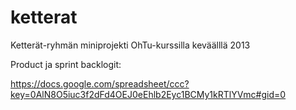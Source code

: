 ketterat
========

Ketterät-ryhmän miniprojekti OhTu-kurssilla keväälllä 2013

Product ja sprint backlogit:

https://docs.google.com/spreadsheet/ccc?key=0AlN8O5iuc3f2dFd4OEJ0eEhlb2Eyc1BCMy1kRTlYVmc#gid=0
